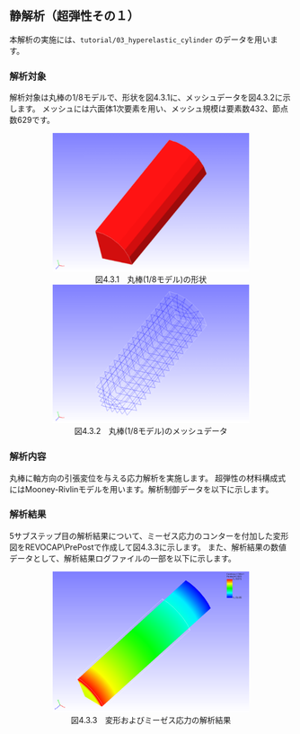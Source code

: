 
## 静解析（超弾性その１）

本解析の実施には、`tutorial/03_hyperelastic_cylinder` のデータを用います。

### 解析対象

解析対象は丸棒の1/8モデルで、形状を図4.3.1に、メッシュデータを図4.3.2に示します。
メッシュには六面体1次要素を用い、メッシュ規模は要素数432、節点数629です。

<div style="text-align: center;">
<img src="./media/tutorial03_01.png" width="350px"><br>
図4.3.1　丸棒(1/8モデル)の形状
</div>

<div style="text-align: center;">
<img src="./media/tutorial03_02.png" width="350px"><br>
図4.3.2　丸棒(1/8モデル)のメッシュデータ
</div>

### 解析内容

丸棒に軸方向の引張変位を与える応力解析を実施します。
超弾性の材料構成式にはMooney-Rivlinモデルを用います。解析制御データを以下に示します。

### 解析結果

5サブステップ目の解析結果について、ミーゼス応力のコンターを付加した変形図をREVOCAP\PrePostで作成して図4.3.3に示します。
また、解析結果の数値データとして、解析結果ログファイルの一部を以下に示します。

<div style="text-align: center;">
<img src="./media/tutorial03_03.png" width="350px"><br>
図4.3.3　変形およびミーゼス応力の解析結果
</div>

